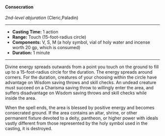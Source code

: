 #### Consecration
*2nd-level abjuration* (Cleric,Paladin)
___
- **Casting Time:** 1 action
- **Range:** Touch (15-foot-radius circle)
- **Components:** V, S, M (a holy symbol, vial of holy water and incense worth 20 gp, which is consumed)
- **Duration:** 1 minute
---
Divine energy spreads outwards from a point you touch on the ground to fill up to a 15-foot-radius circle for the duration. The energy spreads around corners. For the duration, creatures of your choosing within the circle have advantage on Wisdom saving throws and skill checks. An undead creature must succeed on a Charisma saving throw to willingly enter the area, and suffers disadvantage on Wisdom saving throws and skill checks while inside the area.

When the spell ends, the area is blessed by positive energy and becomes consecrated ground. If the area contains an altar, shrine, or other permanent fixture devoted to a deity, pantheon, or higher power with ideals vastly different from those represented by the holy symbol used in the casting, it is destroyed.
